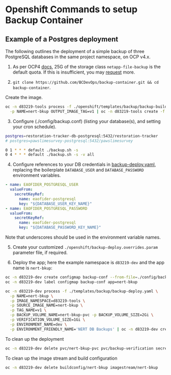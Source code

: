 # Openshift Commands to setup Backup Container

## <summary>Example of a Postgres deployment</summary>

The following outlines the deployment of a simple backup of three PostgreSQL databases in the same project namespace, on OCP v4.x.

1. As per OCP4 [docs](https://developer.gov.bc.ca/OCP4-Backup-and-Restore), 25G of the storage class `netapp-file-backup` is the default quota. If this is insufficient, you may [request](https://github.com/BCDevOps/devops-requests/issues/new/choose) more.

2. `git clone https://github.com/BCDevOps/backup-container.git && cd backup-container`.

Create the image.

```bash
oc -n d83219-tools process -f ./openshift/templates/backup/backup-build.yaml \
  -p NAME=nert-bkup OUTPUT_IMAGE_TAG=v1 | oc -n d83219-tools create -f -
```

3. Configure (./config/backup.conf) (listing your database(s), and setting your cron schedule).

```bash
postgres=restoration-tracker-db-postgresql:5432/restoration-tracker
# postgres=pawslimesurvey-postgresql:5432/pawslimesurvey

0 1 * * * default ./backup.sh -s
0 4 * * * default ./backup.sh -s -v all
```

4. Configure references to your DB credentials in [backup-deploy.yaml](./openshift/templates/backup/backup-deploy.yaml), replacing the boilerplate `DATABASE_USER` and `DATABASE_PASSWORD` environment variables.

```yaml
- name: EAOFIDER_POSTGRESQL_USER
  valueFrom:
    secretKeyRef:
      name: eaofider-postgresql
      key: "${DATABASE_USER_KEY_NAME}"
- name: EAOFIDER_POSTGRESQL_PASSWORD
  valueFrom:
    secretKeyRef:
      name: eaofider-postgresql
      key: "${DATABASE_PASSWORD_KEY_NAME}"
```

Note that underscores should be used in the environment variable names.

5. Create your customized `./openshift/backup-deploy.overrides.param` parameter file, if required.

6. Deploy the app; here the example namespace is `d83219-dev` and the app name is `nert-bkup`:

```bash
oc -n d83219-dev create configmap backup-conf --from-file=./config/backup.conf
oc -n d83219-dev label configmap backup-conf app=nert-bkup

oc -n d83219-dev process -f ./templates/backup/backup-deploy.yaml \
  -p NAME=nert-bkup \
  -p IMAGE_NAMESPACE=d83219-tools \
  -p SOURCE_IMAGE_NAME=nert-bkup \
  -p TAG_NAME=v1 \
  -p BACKUP_VOLUME_NAME=nert-bkup-pvc -p BACKUP_VOLUME_SIZE=2Gi \
  -p VERIFICATION_VOLUME_SIZE=1Gi \
  -p ENVIRONMENT_NAME=dev \
  -p ENVIRONMENT_FRIENDLY_NAME='NERT DB Backups' | oc -n d83219-dev create -f -
```

To clean up the deployment

```bash
oc -n d83219-dev delete pvc/nert-bkup-pvc pvc/backup-verification secret/nert-bkup secret/ftp-secret dc/nert-bkup networkpolicy/nert-bkup configmap/backup-conf
```

To clean up the image stream and build configuration

```bash
oc -n d83219-dev delete buildconfig/nert-bkup imagestream/nert-bkup 
```

